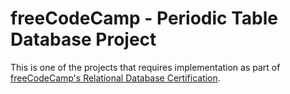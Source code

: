 # freeCodeCamp - Periodic Table Database Project

This is one of the projects that requires implementation as part of [freeCodeCamp's Relational Database Certification](https://www.freecodecamp.org/learn/relational-database/).